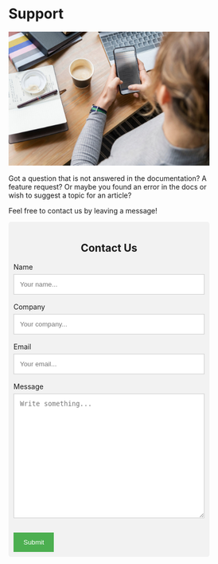 # Support

![Cover](img/StockSnap_IK7HVCGP2Z_edited.jpg)

Got a question that is not answered in the documentation? A feature request? Or maybe you found
an error in the docs or wish to suggest a topic for an article? 

Feel free to contact us by leaving a message!

<div class="container">
<style type="text/css" rel="stylesheet">
* {
  box-sizing: border-box;
}
input[class=contact], textarea {
  width: 100%;
  padding: 12px;
  border: 1px solid #ccc;
  margin-top: 6px;
  margin-bottom: 16px;
  resize: vertical;
}
input[type=submit] {
  background-color: #4CAF50;
  color: white;
  padding: 12px 20px;
  margin-top: 10px;
  border: none;
  cursor: pointer;
}
input[type=submit]:hover {
  background-color: #45a049;
}
.container {
  border-radius: 5px;
  background-color: #f2f2f2;
  padding: 10px;
}
</style>
  <div style="text-align:center">
    <h2>Contact Us</h2>
  </div>
  <div class="row">
    <div class="col">
      <script src="https://www.google.com/recaptcha/api.js" async defer></script>
      <form accept-charset="UTF-8" action="https://usebasin.com/f/da246548b26a" enctype="multipart/form-data" method="POST">
        <label for="name">Name</label>
        <input class="contact" type="text" id="name" name="name" placeholder="Your name...">
        <label for="company">Company</label>
        <input class="contact" type="text" id="company" name="company" placeholder="Your company...">
        <label for="email">Email</label>
        <input class="contact" type="text" id="email" name="email" placeholder="Your email...">
        <label for="message">Message</label>
        <textarea id="message" name="message" placeholder="Write something..." style="height:250px"></textarea>
        <div class="g-recaptcha" data-sitekey="6Lew3SMUAAAAAJ82QoS7gqOTkRI_dhYrFy1f7Sqy"></div>
        <input type="submit" value="Submit">
      </form>
    </div>
  </div>
</div>
